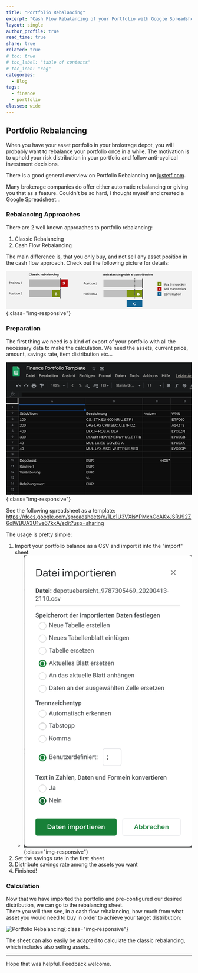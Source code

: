```yaml
---
title: "Portfolio Rebalancing"
excerpt: "Cash Flow Rebalancing of your Portfolio with Google Spreadsheets"
layout: single
author_profile: true
read_time: true
share: true
related: true
# toc: true
# toc_label: "table of contents"
# toc_icon: "cog"
categories:
  - Blog
tags:
  - finance
  - portfolio
classes: wide
---
```

## Portfolio Rebalancing

When you have your asset portfolio in your brokerage depot, you will probably want to rebalance your portfolio once in a while. The motivation is to uphold your risk distribution in your portfolio and follow anti-cyclical investment decisions.

There is a good general overview on Portfolio Rebalancing on [justetf.com](https://www.justetf.com/de-en/academy/what-is-portfolio-rebalancing.html).

Many brokerage companies do offer either automatic rebalancing or giving you that as a feature. Couldn't be so hard, i thought myself and created a Google Spreadsheet...

### Rebalancing Approaches

There are 2 well known approaches to portfolio rebalancing:

1. Classic Rebalancing
2. Cash Flow Rebalancing

The main difference is, that you only buy, and not sell any asset position in the cash flow approach. Check out the following picture for details:

![Portfolio Rebalancing](/assets/images/cash-flow-rebalancing-en.jpg){:class="img-responsive"}

### Preparation

The first thing we need is a kind of export of your portfolio with all the necessary data to make the calculation. We need the assets, current price, amount, savings rate, item distribution etc...

![Portfolio Import](/assets/images/portfolio_import.png){:class="img-responsive"}

See the following spreadsheet as a template: <https://docs.google.com/spreadsheets/d/1Lc1U3VXlsYPMxnCoAKxJSRJ92Z6olWBUA3U1ve67kxA/edit?usp=sharing>

The usage is pretty simple:

1. Import your portfolio balance as a CSV and import it into the "import" sheet:
    - ![Portfolio Import Finalize](/assets/images/portfolio_import_finalize.png){:class="img-responsive"}
2. Set the savings rate in the first sheet
3. Distribute savings rate among the assets you want
4. Finished!

### Calculation

Now that we have imported the portfolio and pre-configured our desired distribution, we can go to the rebalancing sheet.  
There you will then see, in a cash flow rebalancing, how much from what asset you would need to buy in order to achieve your target distribution:

![Portfolio Rebalancing](/assets/images/portfolio_rebalancing.png){:class="img-responsive"}

The sheet can also easily be adapted to calculate the classic rebalancing, which includes also selling assets.

---

Hope that was helpful. Feedback welcome.